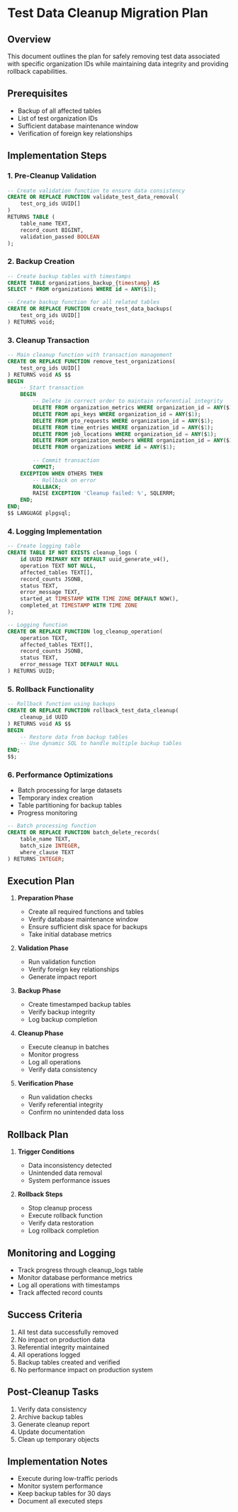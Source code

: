 # Test Data Cleanup Migration Plan

## Overview
This document outlines the plan for safely removing test data associated with specific organization IDs while maintaining data integrity and providing rollback capabilities.

## Prerequisites
- Backup of all affected tables
- List of test organization IDs
- Sufficient database maintenance window
- Verification of foreign key relationships

## Implementation Steps

### 1. Pre-Cleanup Validation
```sql
-- Create validation function to ensure data consistency
CREATE OR REPLACE FUNCTION validate_test_data_removal(
    test_org_ids UUID[]
)
RETURNS TABLE (
    table_name TEXT,
    record_count BIGINT,
    validation_passed BOOLEAN
);
```

### 2. Backup Creation
```sql
-- Create backup tables with timestamps
CREATE TABLE organizations_backup_{timestamp} AS 
SELECT * FROM organizations WHERE id = ANY($1);

-- Create backup function for all related tables
CREATE OR REPLACE FUNCTION create_test_data_backups(
    test_org_ids UUID[]
) RETURNS void;
```

### 3. Cleanup Transaction
```sql
-- Main cleanup function with transaction management
CREATE OR REPLACE FUNCTION remove_test_organizations(
    test_org_ids UUID[]
) RETURNS void AS $$
BEGIN
    -- Start transaction
    BEGIN
        -- Delete in correct order to maintain referential integrity
        DELETE FROM organization_metrics WHERE organization_id = ANY($1);
        DELETE FROM api_keys WHERE organization_id = ANY($1);
        DELETE FROM pto_requests WHERE organization_id = ANY($1);
        DELETE FROM time_entries WHERE organization_id = ANY($1);
        DELETE FROM job_locations WHERE organization_id = ANY($1);
        DELETE FROM organization_members WHERE organization_id = ANY($1);
        DELETE FROM organizations WHERE id = ANY($1);
        
        -- Commit transaction
        COMMIT;
    EXCEPTION WHEN OTHERS THEN
        -- Rollback on error
        ROLLBACK;
        RAISE EXCEPTION 'Cleanup failed: %', SQLERRM;
    END;
END;
$$ LANGUAGE plpgsql;
```

### 4. Logging Implementation
```sql
-- Create logging table
CREATE TABLE IF NOT EXISTS cleanup_logs (
    id UUID PRIMARY KEY DEFAULT uuid_generate_v4(),
    operation TEXT NOT NULL,
    affected_tables TEXT[],
    record_counts JSONB,
    status TEXT,
    error_message TEXT,
    started_at TIMESTAMP WITH TIME ZONE DEFAULT NOW(),
    completed_at TIMESTAMP WITH TIME ZONE
);

-- Logging function
CREATE OR REPLACE FUNCTION log_cleanup_operation(
    operation TEXT,
    affected_tables TEXT[],
    record_counts JSONB,
    status TEXT,
    error_message TEXT DEFAULT NULL
) RETURNS UUID;
```

### 5. Rollback Functionality
```sql
-- Rollback function using backups
CREATE OR REPLACE FUNCTION rollback_test_data_cleanup(
    cleanup_id UUID
) RETURNS void AS $$
BEGIN
    -- Restore data from backup tables
    -- Use dynamic SQL to handle multiple backup tables
END;
$$;
```

### 6. Performance Optimizations
- Batch processing for large datasets
- Temporary index creation
- Table partitioning for backup tables
- Progress monitoring

```sql
-- Batch processing function
CREATE OR REPLACE FUNCTION batch_delete_records(
    table_name TEXT,
    batch_size INTEGER,
    where_clause TEXT
) RETURNS INTEGER;
```

## Execution Plan

1. **Preparation Phase**
   - Create all required functions and tables
   - Verify database maintenance window
   - Ensure sufficient disk space for backups
   - Take initial database metrics

2. **Validation Phase**
   - Run validation function
   - Verify foreign key relationships
   - Generate impact report

3. **Backup Phase**
   - Create timestamped backup tables
   - Verify backup integrity
   - Log backup completion

4. **Cleanup Phase**
   - Execute cleanup in batches
   - Monitor progress
   - Log all operations
   - Verify data consistency

5. **Verification Phase**
   - Run validation checks
   - Verify referential integrity
   - Confirm no unintended data loss

## Rollback Plan

1. **Trigger Conditions**
   - Data inconsistency detected
   - Unintended data removal
   - System performance issues

2. **Rollback Steps**
   - Stop cleanup process
   - Execute rollback function
   - Verify data restoration
   - Log rollback completion

## Monitoring and Logging

- Track progress through cleanup_logs table
- Monitor database performance metrics
- Log all operations with timestamps
- Track affected record counts

## Success Criteria

1. All test data successfully removed
2. No impact on production data
3. Referential integrity maintained
4. All operations logged
5. Backup tables created and verified
6. No performance impact on production system

## Post-Cleanup Tasks

1. Verify data consistency
2. Archive backup tables
3. Generate cleanup report
4. Update documentation
5. Clean up temporary objects

## Implementation Notes

- Execute during low-traffic periods
- Monitor system performance
- Keep backup tables for 30 days
- Document all executed steps
